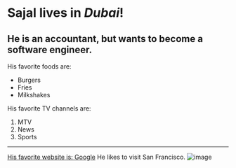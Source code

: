 # Sajal lives in *Dubai*!
## He is an **accountant**, but wants to become a software engineer.

His favorite foods are:
+ Burgers
+ Fries
+ Milkshakes

His favorite TV channels are:

1. MTV
2. News
3. Sports

---
[His favorite website is: Google](www.google.com)
He likes to visit San Francisco.
![image](https://images.unsplash.com/photo-1414005987108-a6d06de8769f?ixlib=rb-0.3.5&q=80&fm=jpg&crop=entropy&w=1080&fit=max&s=c55cc71c20bb61827b50b7f3be25d5a8)
